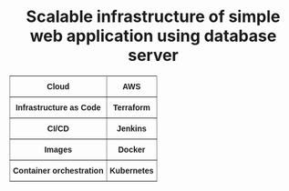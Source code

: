 <center><h1>Scalable infrastructure of simple web application using database server</h1></center>
<style type="text/css">
.tg  {border-collapse:collapse;border-spacing:0;}
.tg td{border-color:black;border-style:solid;border-width:1px;font-family:Arial, sans-serif;font-size:14px;
  overflow:hidden;padding:10px 5px;word-break:normal;}
.tg th{border-color:black;border-style:solid;border-width:1px;font-family:Arial, sans-serif;font-size:14px;
  font-weight:normal;overflow:hidden;padding:10px 5px;word-break:normal;}
.tg .tg-0pky{border-color:inherit;text-align:left;vertical-align:top}
</style>
<center><table class="tg">
<tbody>
  <tr>
    <td class="tg-0pky"><center><b>Cloud</b></center></td>
    <td class="tg-0pky"><center><b>AWS</b></td>
  </tr>
  <tr>
    <td class="tg-0pky"><center><b>Infrastructure as Code</b></center></td>
    <td class="tg-0pky"><center><b>Terraform</b></center></td>
  </tr>
  <tr>
    <td class="tg-0pky"><center><b>CI/CD</b></center></td>
    <td class="tg-0pky"><center><b>Jenkins</b></center></td>
  </tr>
  <tr>
    <td class="tg-0pky"><center><b>Images</b></center></td>
    <td class="tg-0pky"><center><b>Docker</b></center></td>
  </tr>
  <tr>
    <td class="tg-0pky"><b>Container orchestration</b></td>
    <td class="tg-0pky"><b>Kubernetes</b></td>
  </tr>
</tbody>
</table></center>